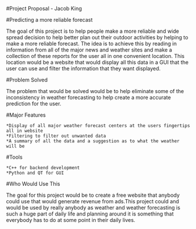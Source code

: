 #Project Proposal - Jacob King

#Predicting a more reliable forecast

The goal of this project is to help people make a more reliable and wide spread decision to help better plan out their outdoor activities by helping to make a more reliable forecast. The idea is to achieve this by reading in information from all of the major news and weather sites and make a collection of these reports for the user all in one convenient location. This location would be a website that would display all this data in a GUI that the user can use and filter the information that they want displayed.

#Problem Solved

The problem that would be solved would be to help eliminate some of the inconsistency in weather forecasting to help create a more accurate prediction for the user.

#Major Features

	*Display of all major weather forecast centers at the users fingertips all in website
	*Filtering to filter out unwanted data
	*A summary of all the data and a suggestion as to what the weather will be

#Tools

	*C++ for backend development
	*Python and QT for GUI

#Who Would Use This

The goal for this project would be to create a free website that anybody could use that would generate revenue from ads.This project could and would be used by really anybody as weather and weather forecasting is such a huge part of daily life and planning around it is something that everybody has to do at some point in their daily lives.
